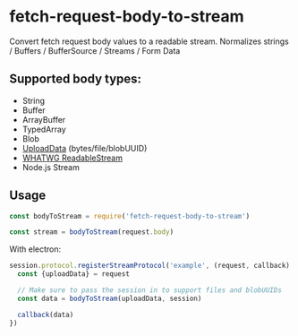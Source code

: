 # fetch-request-body-to-stream
Convert fetch request body values to a readable stream. Normalizes strings / Buffers / BufferSource / Streams / Form Data

## Supported body types:

- String
- Buffer
- ArrayBuffer
- TypedArray
- Blob
- [UploadData](https://www.electronjs.org/docs/api/structures/upload-data) (bytes/file/blobUUID)
- [WHATWG ReadableStream](https://developer.mozilla.org/en-US/docs/Web/API/ReadableStream)
- Node.js Stream

## Usage

```js
const bodyToStream = require('fetch-request-body-to-stream')

const stream = bodyToStream(request.body)
```

With electron:

```js
session.protocol.registerStreamProtocol('example', (request, callback) => {
  const {uploadData} = request

  // Make sure to pass the session in to support files and blobUUIDs
  const data = bodyToStream(uploadData, session)

  callback(data)
})
```
